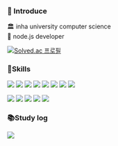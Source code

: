 ### 👋 Introduce
🏛 inha university computer science<br>
👤 node.js developer<br> 

[![Solved.ac
프로필](http://mazassumnida.wtf/api/v2/generate_badge?boj=gkqkehs7)](https://solved.ac/gkqkehs7)

### 💪Skills
<p align="left">
<img src="https://img.shields.io/badge/Html5-E34F26?style=flat-square&logo=html5&logoColor=white" />
<img src="https://img.shields.io/badge/Css3-1572B6?style=flat-square&logo=css3&logoColor=white" />  
<img src="https://img.shields.io/badge/JavaScript-F7DF1E?style=flat-square&logo=javascript&logoColor=white"/>
<img src="https://img.shields.io/badge/TypeScript-3178C6?style=flat-square&logo=typescript&logoColor=white"/>
<img src="https://img.shields.io/badge/React-41BADB?style=flat-square&logo=react&logoColor=white" />
<img src="https://img.shields.io/badge/Node.js-339933?style=flat-square&logo=node.js&logoColor=white" />
<img src="https://img.shields.io/badge/Express-000000?style=flat-square&logo=express&logoColor=white" />
<img src="https://img.shields.io/badge/Python-3776AB?style=flat-square&logo=python&logoColor=white" />
</p>

<p align="left">
<img src="https://img.shields.io/badge/MySQL-4479A1?style=flat-square&logo=mysql&logoColor=white" />
<img src="https://img.shields.io/badge/Redis-DC382D?style=flat-square&logo=redis&logoColor=white" />
<img src="https://img.shields.io/badge/Amazon AWS-232F3E?style=flat-square&logo=aws&logoColor=white" />
<img src="https://img.shields.io/badge/Amazon S3-569A31?style=flat-square&logo=s3&logoColor=white" />
<img src="https://img.shields.io/badge/Vultr-007BFC?style=flat-square&logo=vultr&logoColor=white" />
</p>

### 📚Study log
<a href="https://gkqkehs7.tistory.com">
<img src="https://img.shields.io/badge/Tistory-000000?style=flat-square&logo=tistory&logoColor=white" />
</a>
